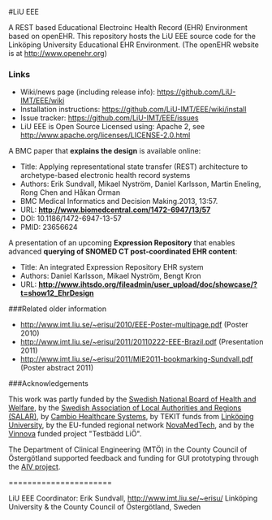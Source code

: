 #LiU EEE

A REST based Educational Electroinc Health Record (EHR) Environment based on openEHR.
This repository hosts the LiU EEE source code for the Linköping University Educational EHR Environment. (The openEHR website is at http://www.openehr.org)

### Links
- Wiki/news page (including release info): https://github.com/LiU-IMT/EEE/wiki
- Installation instructions: https://github.com/LiU-IMT/EEE/wiki/install
- Issue tracker: https://github.com/LiU-IMT/EEE/issues
- LiU EEE is Open Source Licensed using: Apache 2, see http://www.apache.org/licenses/LICENSE-2.0.html

A BMC paper that __explains the design__ is available online:
- Title: Applying representational state transfer (REST) architecture to archetype-based
electronic health record systems
- Authors: Erik Sundvall, Mikael Nyström, Daniel Karlsson, Martin Eneling, Rong Chen and Håkan Örman
- BMC Medical Informatics and Decision Making.2013, 13:57.
- URL: __http://www.biomedcentral.com/1472-6947/13/57__
- DOI: 10.1186/1472-6947-13-57
- PMID: 23656624

A presentation of an upcoming __Expression Repository__ that enables advanced __querying of SNOMED CT post-coordinated EHR content__:
- Title: An integrated Expression Repository EHR system
- Authors: Daniel Karlsson, Mikael Nyström, Bengt Kron
- URL: __http://www.ihtsdo.org/fileadmin/user_upload/doc/showcase/?t=show12_EhrDesign__

###Related older information
- http://www.imt.liu.se/~erisu/2010/EEE-Poster-multipage.pdf (Poster 2010)
- http://www.imt.liu.se/~erisu/2011/20110222-EEE-Brazil.pdf (Presentation 2011)
- http://www.imt.liu.se/~erisu/2011/MIE2011-bookmarking-Sundvall.pdf (Poster abstract 2011)

###Acknowledgements

This work was partly funded by the [Swedish National Board of Health and Welfare](http://www.socialstyrelsen.se/), 
by the [Swedish Association of Local Authorities and Regions (SALAR)](http://www.cehis.se/en), by [Cambio Healthcare Systems](http://www.cambio.se/), 
by TEKIT funds from [Linköping University](http://www.liu.se),  by the EU-funded regional network [NovaMedTech](http://novamedtech.se/), 
and by the [Vinnova](http://www.vinnova.se/sv/) funded project "Testbädd LiÖ".


The Department of Clinical Engineering (MTÖ) in the County Council of Östergötland supported 
feedback and funding for GUI prototyping through the [AIV project](http://www.advancedinfovis.org/).

======================

LiU EEE Coordinator:
Erik Sundvall, http://www.imt.liu.se/~erisu/
Linköping University & the County Council of Östergötland, Sweden
